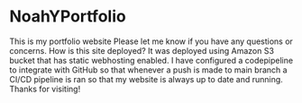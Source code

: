 # NoahYPortfolio
This is my portfolio website
Please let me know if you have any questions or concerns. 
How is this site deployed?
It was deployed using Amazon S3 bucket that has static webhosting enabled. I have configured a codepipeline to integrate with GitHub so that whenever a push is made to main branch a CI/CD pipeline is ran so that my website is always up to date and running. 
Thanks for visiting!
